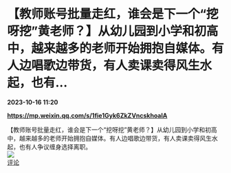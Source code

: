 # 【教师账号批量走红，谁会是下一个“挖呀挖”黄老师？】从幼儿园到小学和初高中，越来越多的老师开始拥抱自媒体。有人边唱歌边带货，有人卖课卖得风生水起，也有...

**2023-10-16 11:20**

**https://mp.weixin.qq.com/s/1fie1Gyk6ZkZVncskhoalA**

【教师账号批量走红，谁会是下一个“挖呀挖”黄老师？】从幼儿园到小学和初高中，越来越多的老师开始拥抱自媒体。有人边唱歌边带货，有人卖课卖得风生水起，也有人争议缠身选择离职。  
![](https://img3.chouti.com/CHOUTI_20231016/BD082DE61B2A4CCEAC9598446E71DCA5_W814H814.jpeg)  
[评论](https://m.chouti.com/link/40306968)